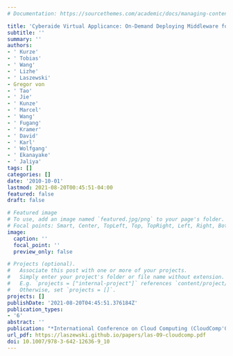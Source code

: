 ```yaml
---
# Documentation: https://sourcethemes.com/academic/docs/managing-content/

title: 'Cyberaide Virtual Applicance: On-Demand Deploying Middleware for Cyberinfrastructure'
subtitle: ''
summary: ''
authors:
- ' Kurze'
- ' Tobias'
- ' Wang'
- ' Lizhe'
- ' Laszewski'
- Gregor von
- ' Tao'
- ' Jie'
- ' Kunze'
- ' Marcel'
- ' Wang'
- ' Fugang'
- ' Kramer'
- ' David'
- ' Karl'
- ' Wolfgang'
- ' Ekanayake'
- ' Jaliya'
tags: []
categories: []
date: '2010-10-01'
lastmod: 2021-08-20T00:45:51-04:00
featured: false
draft: false

# Featured image
# To use, add an image named `featured.jpg/png` to your page's folder.
# Focal points: Smart, Center, TopLeft, Top, TopRight, Left, Right, BottomLeft, Bottom, BottomRight.
image:
  caption: ''
  focal_point: ''
  preview_only: false

# Projects (optional).
#   Associate this post with one or more of your projects.
#   Simply enter your project's folder or file name without extension.
#   E.g. `projects = ["internal-project"]` references `content/project/deep-learning/index.md`.
#   Otherwise, set `projects = []`.
projects: []
publishDate: '2021-08-20T04:45:51.376184Z'
publication_types:
- '6'
abstract: ''
publication: "*International Conference on Cloud Computing (CloudComp'09)*"
url_pdf: https://laszewski.github.io/papers/las-09-cloudcomp.pdf
doi: 10.1007/978-3-642-12636-9_10
---
```

